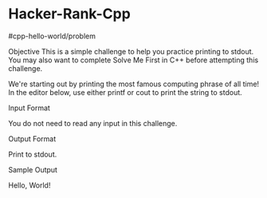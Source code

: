 # Hacker-Rank-Cpp
#cpp-hello-world/problem

Objective 
This is a simple challenge to help you practice printing to stdout. You may also want to complete Solve Me First in C++ before attempting this challenge.

We're starting out by printing the most famous computing phrase of all time! In the editor below, use either printf or cout to print the string  to stdout.

Input Format

You do not need to read any input in this challenge.

Output Format

Print  to stdout.

Sample Output

Hello, World!
